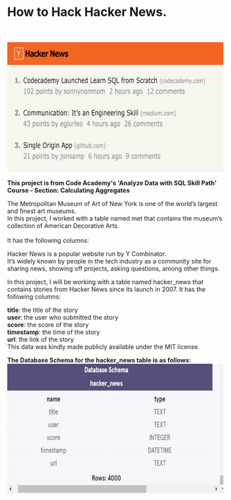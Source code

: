 <h1>How to Hack Hacker News.</h1><br><br>
<img src="HackerNews.gif" alt="Hacker News" width="500" height="300">

<b> This project is from Code Academy's 'Analyze Data with SQL Skill Path' Course - Section: Calculating Aggregates</b>

The Metropolitan Museum of Art of New York is one of the world’s largest and finest art museums.<br>
In this project, I worked with a table named met that contains the museum’s collection of American Decorative Arts.
<br>
<br>
It has the following columns:<br>

Hacker News is a popular website run by Y Combinator.<br>
It’s widely known by people in the tech industry as a community site for sharing news, showing off projects, asking questions, among other things.

In this project, I will be working with a table named hacker_news that contains stories from Hacker News since its launch in 2007. It has the following columns:

<b>title</b>: the title of the story<br>
<b>user</b>: the user who submitted the story<br>
<b>score</b>: the score of the story<br>
<b>timestamp</b>: the time of the story<br>
<b>url</b>: the link of the story<br>
This data was kindly made publicly available under the MIT license.

<b> The Database Schema for the hacker_news table is as follows:</b>
<img src="HackerNewsDB.jpg" alt="Hacker News" width="500" height="300">
  
